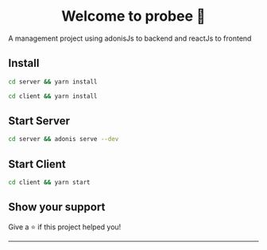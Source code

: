 <h1 align="center">Welcome to probee 👋</h1>
<p>
  A management project using adonisJs to backend and reactJs to frontend
</p>

## Install

```sh
cd server && yarn install 
```
```sh
cd client && yarn install
```

## Start Server

```sh
cd server && adonis serve --dev
```

## Start Client

```sh
cd client && yarn start
```

## Show your support

Give a ⭐️ if this project helped you!

***
